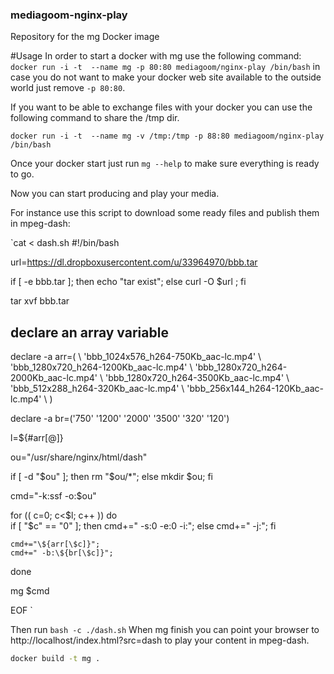 ### mediagoom-nginx-play
Repository for the mg Docker image

#Usage
In order to start a docker with mg use the following command:
`docker run -i -t  --name mg -p 80:80 mediagoom/nginx-play /bin/bash`
in case you do not want to make your docker web site available to the outside world
just remove `-p 80:80`.

If you want to be able to exchange files with your docker you can use the following 
command to share the /tmp dir.

`docker run -i -t  --name mg -v /tmp:/tmp -p 88:80 mediagoom/nginx-play /bin/bash`

Once your docker start just run `mg --help` to make sure everything is ready to go.

Now you can start producing and play your media.

For instance use this script to download some ready files and publish them in mpeg-dash:

`cat <<EOF > dash.sh
#!/bin/bash

url=https://dl.dropboxusercontent.com/u/33964970/bbb.tar

if [ -e bbb.tar ]; then echo "tar exist"; else curl -O \$url ; fi

tar xvf bbb.tar 

## declare an array variable
declare -a arr=(                      \\
'bbb_1024x576_h264-750Kb_aac-lc.mp4'  \\
'bbb_1280x720_h264-1200Kb_aac-lc.mp4' \\
'bbb_1280x720_h264-2000Kb_aac-lc.mp4' \\
'bbb_1280x720_h264-3500Kb_aac-lc.mp4' \\
'bbb_512x288_h264-320Kb_aac-lc.mp4'   \\
'bbb_256x144_h264-120Kb_aac-lc.mp4'   \\
)


declare -a br=('750' '1200' '2000' '3500' '320' '120')

l=\${#arr[@]}

ou="/usr/share/nginx/html/dash"

if [ -d "\$ou" ]; then rm "\$ou/*"; else mkdir \$ou; fi

cmd="-k:ssf -o:$ou"

for (( c=0; c<$l; c++ ))
do  
	if [ "\$c" == "0" ]; then cmd+=" -s:0 -e:0 -i:"; else cmd+=" -j:"; fi

	cmd+="\${arr[\$c]}";
	cmd+=" -b:\${br[\$c]}";
done

mg \$cmd

EOF
`

Then run `bash -c ./dash.sh` 
When mg finish you can point your browser to http://localhost/index.html?src=dash to play your content in mpeg-dash.

```bash
docker build -t mg .
```
